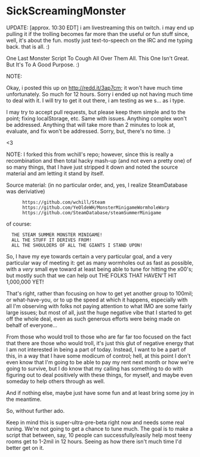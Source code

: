 # SickScreamingMonster

UPDATE: [approx. 10:30 EDT] i am livestreaming this on twitch. i may end up pulling it if the trolling becomes far more than the useful or fun stuff since, well, it's about the fun. mostly just text-to-speech on the IRC and me typing back. that is all. :)

One Last Monster Script To Cough All Over Them All. This One Isn't Great. But It's To A Good Purpose. :)

NOTE:

   Okay, i posted this up on http://redd.it/3ap7cm; it won't have much time unfortunately. So much for 12 hours. Sorry i ended up not having much time to deal with it. I will try to get it out there, i am testing as we s... as i type.
   
   I may try to accept pull requests, but please keep them simple and to the point; fixing localStorage, etc. Same with issues. Anything complex won't be addressed. Anything that will take more than 2 minutes to look at, evaluate, and fix won't be addressed. Sorry, but, there's no time. :)
   
   <3

NOTE: 
   I forked this from wchill's repo; however, since this is really a recombination and then total
   hacky mash-up (and not even a pretty one) of so many things, that I have just stripped it down
   and noted the source material and am letting it stand by itself.

   Source material: (in no particular order, and, yes, I realize SteamDatabase was deriviative)
   
          https://github.com/wchill/Steam
          https://github.com/YeOldeWH/MonsterMinigameWormholeWarp
          https://github.com/SteamDatabase/steamSummerMinigame

of course: 
      
      THE STEAM SUMMER MONSTER MINIGAME! 
      ALL THE STUFF IT DERIVES FROM!
      ALL THE SHOULDERS OF ALL THE GIANTS I STAND UPON!

   So, I have my eye towards certain a very particular goal, and a very particular way of meeting
   it: get as many wormholes out as fast as possible, with a _very_ small eye toward at least 
   being able to tune for hitting the x00's; but mostly such that we can help out THE FOLKS THAT
   HAVEN'T HIT 1,000,000 YET!

   That's right, rather than focusing on how to get yet another group to 100mil; or what-have-you,
   or to up the speed at which it happens, especially with all I'm observing with folks not paying
   attention to what IMO are some fairly large issues; but most of all, just the huge negative 
   vibe that I started to get off the whole deal, even as such generous efforts were being made
   on behalf of everyone... 

   From those who would troll to those who are far far too focused on the fact that there are 
   those who would troll, it's just this glut of negative energy that I am not interested in 
   being a part of today. Instead, I want to be a part of this, in a way that I have some modicum
   of control; hell, at this point I don't even know that I'm going to be able to pay my rent next
   month or how we're going to survive, but I do know that my calling has something to do with 
   figuring out to deal positively with these things, for myself, and maybe even someday to help
   others through as well.

   And if nothing else, maybe just have some fun and at least bring some joy in the meantime.

   So, without further ado. 


 Keep in mind this is super-ultra-pre-beta right now and needs some real tuning. We're not going
 to get a chance to tune much. The goal is to make a script that between, say, 10 people can 
 successfully/easily help most teeny rooms get to 1-2mil in 12 hours. Seeing as how there isn't 
 much time I'd better get on it.

